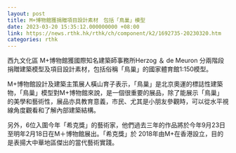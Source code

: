 ```yaml
---
layout: post
title: M+博物館獲捐贈項目設計素材　包括「鳥巢」模型
date: 2023-03-20 15:35:12.000000000 +08:00
link: https://news.rthk.hk/rthk/ch/component/k2/1692735-20230320.htm
categories: rthk
---
```


西九文化區 M+博物館獲國際知名建築師事務所Herzog ＆ de Meuron 分兩階段捐贈建築模型及項目設計素材，包括俗稱「鳥巢」的國家體育館1:150模型。

 M+博物館設計及建築主策展人橫山育子表示，「鳥巢」是北京奧運的標誌性建築物，「鳥巢」模型對M+博物館來說，是一個很重要的展品，除了能展示「鳥巢」的美學和藝術性，展品亦具教育意義，市民、尤其是小朋友參觀時，可以從水平視線角度觀看和了解內部建築結構。

另外，6位入圍今年「希克獎」的藝術家，他們過去三年的作品將於今年9月23日至明年2月18日在M＋博物館展出。「希克獎」於 2018年由M+在香港設立，目的是表揚大中華地區傑出的當代藝術實踐。
